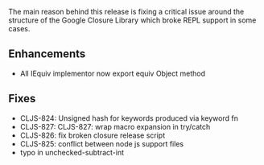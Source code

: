 
The main reason behind this release is fixing a critical issue around 
the structure of the Google Closure Library which broke REPL support 
in some cases. 

## Enhancements 
* All IEquiv implementor now export equiv Object method 

## Fixes 
* CLJS-824: Unsigned hash for keywords produced via keyword fn 
* CLJS-827: CLJS-827: wrap macro expansion in try/catch 
* CLJS-826: fix broken closure release script 
* CLJS-825: conflict between node js support files 
* typo in unchecked-subtract-int 